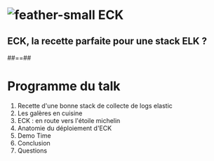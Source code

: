 <!-- .slide: class="transition left sfeir-bg-1" -->

# ![feather-small](./assets/images/eck-logo-color.png) ECK 

## ECK, la recette parfaite pour une stack ELK ?


##==##

# Programme du talk

1. Recette d'une bonne stack de collecte de logs elastic
2. Les galères en cuisine
3. ECK : en route vers l'étoile michelin
4. Anatomie du déploiement d'ECK
5. Demo Time
6. Conclusion
7. Questions
 <!-- .element: class="list-fragment" -->